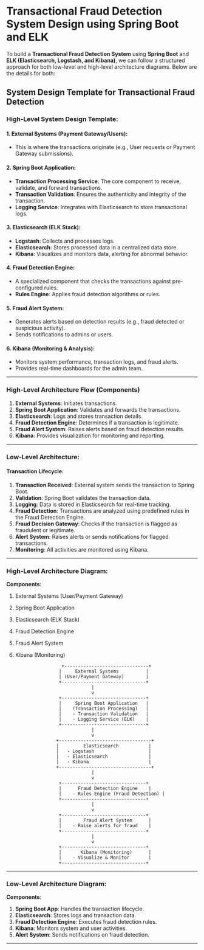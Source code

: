 # Transactional Fraud Detection System Design using Spring Boot and ELK

To build a **Transactional Fraud Detection System** using **Spring Boot** and **ELK (Elasticsearch, Logstash, and Kibana)**, we can follow a structured approach for both low-level and high-level architecture diagrams. Below are the details for both:

## System Design Template for Transactional Fraud Detection

### High-Level System Design Template:

#### 1. **External Systems (Payment Gateway/Users):**
   - This is where the transactions originate (e.g., User requests or Payment Gateway submissions).

#### 2. **Spring Boot Application:**
   - **Transaction Processing Service**: The core component to receive, validate, and forward transactions.
   - **Transaction Validation**: Ensures the authenticity and integrity of the transaction.
   - **Logging Service**: Integrates with Elasticsearch to store transactional logs.

#### 3. **Elasticsearch (ELK Stack):**
   - **Logstash**: Collects and processes logs.
   - **Elasticsearch**: Stores processed data in a centralized data store.
   - **Kibana**: Visualizes and monitors data, alerting for abnormal behavior.

#### 4. **Fraud Detection Engine:**
   - A specialized component that checks the transactions against pre-configured rules.
   - **Rules Engine**: Applies fraud detection algorithms or rules.

#### 5. **Fraud Alert System:**
   - Generates alerts based on detection results (e.g., fraud detected or suspicious activity).
   - Sends notifications to admins or users.

#### 6. **Kibana (Monitoring & Analysis):**
   - Monitors system performance, transaction logs, and fraud alerts.
   - Provides real-time dashboards for the admin team.

---

### High-Level Architecture Flow (Components)

1. **External Systems**: Initiates transactions.
2. **Spring Boot Application**: Validates and forwards the transactions.
3. **Elasticsearch**: Logs and stores transaction details.
4. **Fraud Detection Engine**: Determines if a transaction is legitimate.
5. **Fraud Alert System**: Raises alerts based on fraud detection results.
6. **Kibana**: Provides visualization for monitoring and reporting.

---

### Low-Level Architecture:

#### Transaction Lifecycle:

1. **Transaction Received**: External system sends the transaction to Spring Boot.
2. **Validation**: Spring Boot validates the transaction data.
3. **Logging**: Data is stored in Elasticsearch for real-time tracking.
4. **Fraud Detection**: Transactions are analyzed using predefined rules in the Fraud Detection Engine.
5. **Fraud Decision Gateway**: Checks if the transaction is flagged as fraudulent or legitimate.
6. **Alert System**: Raises alerts or sends notifications for flagged transactions.
7. **Monitoring**: All activities are monitored using Kibana.

---

### High-Level Architecture Diagram:

**Components**:

1. External Systems (User/Payment Gateway)
2. Spring Boot Application
3. Elasticsearch (ELK Stack)
4. Fraud Detection Engine
5. Fraud Alert System
6. Kibana (Monitoring)

                        +-------------------------------+
                       |     External Systems          |
                       | (User/Payment Gateway)        |
                       +-------------------------------+
                                   |
                                   v
                       +-------------------------------+
                       |     Spring Boot Application   |
                       |    (Transaction Processing)   |
                       |    - Transaction Validation   |
                       |    - Logging Service (ELK)    |
                       +-------------------------------+
                                   |
                                   v
                      +----------------------------------+
                      |         Elasticsearch           |
                      |   - Logstash                    |
                      |   - Elasticsearch               |
                      |   - Kibana                      |
                      +----------------------------------+
                                   |
                                   v
                       +-------------------------------+
                       |      Fraud Detection Engine    |
                       |    - Rules Engine (Fraud Detection) |
                       +-------------------------------+
                                   |
                                   v
                       +-------------------------------+
                       |        Fraud Alert System      |
                       |    - Raise alerts for fraud    |
                       +-------------------------------+
                                   |
                                   v
                       +-------------------------------+
                       |       Kibana (Monitoring)      |
                       |    - Visualize & Monitor       |
                       +-------------------------------+

---

### Low-Level Architecture Diagram:

**Components**:

1. **Spring Boot App**: Handles the transaction lifecycle.
2. **Elasticsearch**: Stores logs and transaction data.
3. **Fraud Detection Engine**: Executes fraud detection rules.
4. **Kibana**: Monitors system and user activities.
5. **Alert System**: Sends notifications on fraud detection.

---
